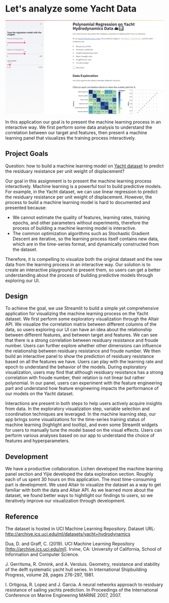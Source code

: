 # Let's analyze some Yacht Data

![A screenshot of your application. Could be a GIF.](screenshot.png)

In this application our goal is to present the machine learning process in an interactive way. We first perform some data analysis to understand the correlation between our target and features, then present a machine learning panel that visualizes the training process interactively.

## Project Goals

Question: how to build a machine learning model on [Yacht dataset](https://archive.ics.uci.edu/ml/datasets/Yacht+Hydrodynamics) to predict the residuary resistance per unit weight of displacement?

Our goal in this assignment is to present the machine learning process interactively. Machine learning is a powerful tool to build predictive models. For example, in the Yacht dataset, we can use linear regression to predict the residuary resistance per unit weight of displacement. However, the process to build a machine learning model is hard to documented and presented because:

* We cannot estimate the quality of features, learning rates, training epochs, and other parameters without experiments, therefore the process of building a machine learning model is interactive.
* The common optimization algorithms such as Stochastic Gradient Descent are iterative, so the learning process itself contains new data, which are in the time-series format, and dynamically constructed from the dataset.

Therefore, it is compelling to visualize both the original dataset and the new data from the learning process in an interactive way. Our solution is to create an interactive playground to present them, so users can get a better understanding about the process of building predictive models through exploring our UI.

## Design

To achieve the goal, we use Streamlit to build a simple yet comprehensive application for visualizing the machine learning process on the Yacht dataset. We first perform some exploratory visualization through the Altair API. We visualize the correlation matrix between different columns of the data, so users exploring our UI can have an idea about the relationship between different features, and between target and features. We can see that there is a strong correlation between residuary resistance and froude number. Users can further explore whether other dimensions can influence the relationship between residuary resistance and froude number. We then build an interactive panel to show the prediction of residuary resistance based on all the features we have. Users can play with the learning rate and epoch to understand the behavior of the models. During exploratory visualization, users may find that although residuary resistance has a strong correlation with froude number, their relation is not linear but rather polynomial. In our panel, users can experiment with the feature engineering part and understand how feature engineering impacts the performance of our models on the Yacht dataset.

Interactions are present in both steps to help users actively acquire insights from data. In the exploratory visualization step, variable selection and coordination techniques are leveraged. In the machine learning step, our app brings some visualizations for the time-series training status of machine learning (highlight and tooltip), and even some Streamlit widgets for users to manually tune the model based on the visual effects. Users can perform various analyses based on our app to understand the choice of features and hyperparameters.


## Development

We have a productive collaboration. Lichen developed the machine learning panel section and Yijie developed the data exploration section. Roughly each of us spent 30 hours on this application. The most time-consuming part is development. We used Altair to visualize the dataset as a way to get familiar with both the data and Altair API. As we learned more about the dataset, we found better ways to hightlight our findings to users, so we iteratively improve our visualization through development.

## Reference

The dataset is hosted in UCI Machine Learning Repository. Dataset URL: http://archive.ics.uci.edu/ml/datasets/yacht+hydrodynamics

Dua, D. and Graff, C. (2019). UCI Machine Learning Repository [http://archive.ics.uci.edu/ml]. Irvine, CA: University of California, School of Information and Computer Science.

J. Gerritsma, R. Onnink, and A. Versluis. Geometry, resistance and stability of the delft systematic yacht hull series. In International Shipbuilding
Progress, volume 28, pages 276-297, 1981.

I. Ortigosa, R. Lopez and J. Garcia. A neural networks approach to residuary resistance of sailing
yachts prediction. In Proceedings of the International Conference on Marine Engineering MARINE
2007, 2007.
